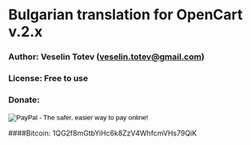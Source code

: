 # Bulgarian translation for OpenCart v.2.x
### Author: Veselin Totev (veselin.totev@gmail.com)
### License: Free to use
### Donate:
<form action="https://www.paypal.com/cgi-bin/webscr" method="post" target="_top">
<input type="hidden" name="cmd" value="_s-xclick">
<input type="hidden" name="hosted_button_id" value="7UZF9Z72Q8XJ2">
<input type="image" src="https://www.paypalobjects.com/en_US/i/btn/btn_donate_LG.gif" border="0" name="submit" alt="PayPal - The safer, easier way to pay online!">
<img alt="" border="0" src="https://www.paypalobjects.com/en_US/i/scr/pixel.gif" width="1" height="1">
</form>

####Bitcoin: 1QG2f8mGtbYiHc6k8ZzV4WhfcmVHs79QiK
